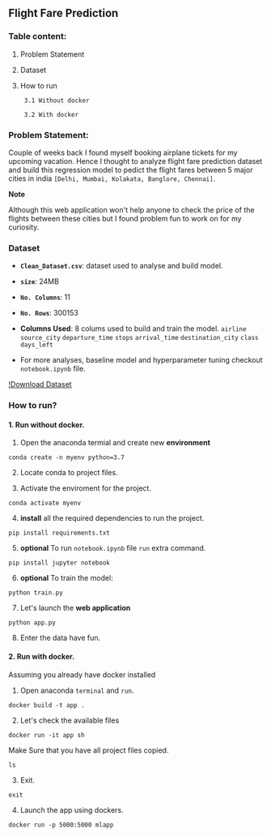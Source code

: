 ## Flight Fare Prediction

### Table content:

1. Problem Statement

2. Dataset

3. How to run
        
        3.1 Without docker
        
        3.2 With docker

### Problem Statement:

Couple of weeks back I found myself booking airplane tickets for my upcoming vacation. Hence I thought to analyze flight fare prediction dataset and build this regression model to pedict the flight fares between 5 major cities in india `[Delhi, Mumbai, Kolakata, Banglore, Chennai]`.

__Note__

Although this web application won't help anyone to check the price of the flights between these cities but I found problem fun to work on for my curiosity.

### Dataset

- __`Clean_Dataset.csv`__: dataset used to analyse and build model.

- __`size`__: 24MB

- __`No. Columns`__: 11

- __`No. Rows`__: 300153

- __Columns Used__: 8 colums used to build and train the model.
                    `airline`
                    `source_city`
                    `departure_time`
                    `stops`
                    `arrival_time` 
                    `destination_city` 
                    `class`
                    `days_left`

- For more analyses, baseline model and hyperparameter tuning checkout `notebook.ipynb` file.

[!Download Dataset](https://www.kaggle.com/datasets/shubhambathwal/flight-price-prediction)

### How to run?

#### 1. Run without docker.

1. Open the anaconda termial and create new __environment__

```
conda create -n myenv python=3.7
```


2. Locate conda to project files.

3. Activate the enviroment for the project.

```
conda activate myenv
```

4. __install__ all the required dependencies to run the project.

```
pip install requirements.txt
```

5. __optional__ To run `notebook.ipynb` file `run` extra command.

```
pip install jupyter notebook
```

6. __optional__ To train the model: 

```
python train.py
```

7. Let's launch the __web application__

```
python app.py
```

8. Enter the data have fun.

#### 2. Run with docker.

Assuming you already have docker installed

1. Open anaconda `terminal` and `run`.

```
docker build -t app .
```

2. Let's check the available files

```
docker run -it app sh
```

Make Sure that you have all project files copied.

```
ls
```

3. Exit.

```
exit
```

4. Launch the app using dockers. 

```
docker run -p 5000:5000 mlapp
```






